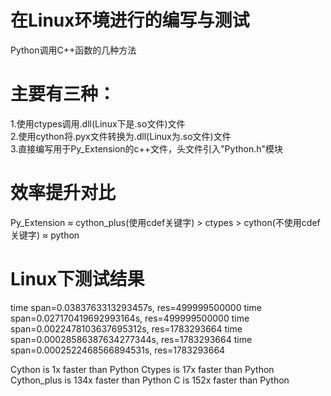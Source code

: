 # 在Linux环境进行的编写与测试
Python调用C++函数的几种方法

# 主要有三种： 
1.使用ctypes调用.dll(Linux下是.so文件)文件  
2.使用cython将.pyx文件转换为.dll(Linux为.so文件)文件  
3.直接编写用于Py_Extension的c++文件，头文件引入"Python.h"模块

# 效率提升对比  
Py_Extension ≈ cython_plus(使用cdef关键字) > ctypes > cython(不使用cdef关键字) ≈ python

# Linux下测试结果  
time span=0.0383763313293457s, res=499999500000
time span=0.027170419692993164s, res=499999500000
time span=0.0022478103637695312s, res=1783293664
time span=0.00028586387634277344s, res=1783293664
time span=0.0002522468566894531s, res=1783293664

Cython is 1x faster than Python
Ctypes is 17x faster than Python
Cython_plus is 134x faster than Python
C is 152x faster than Python

